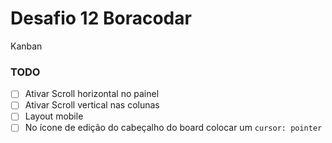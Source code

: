 # Desafio 12 Boracodar

Kanban

### TODO

- [ ] Ativar Scroll horizontal no painel
- [ ] Ativar Scroll vertical nas colunas
- [ ] Layout mobile
- [ ] No ícone de edição do cabeçalho do board colocar um `cursor: pointer`
